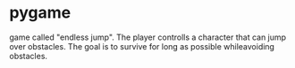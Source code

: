 

# pygame
game called "endless jump". The player controlls a character that can jump over obstacles. The goal is to survive for long as possible whileavoiding obstacles.
